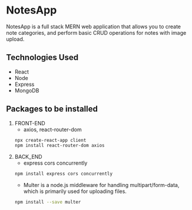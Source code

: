 # NotesApp

NotesApp is a full stack MERN web application that allows you to create note categories, and perform basic CRUD operations for notes with image upload.

##  Technologies Used

* React
* Node
* Express
* MongoDB

## Packages to be installed
1. FRONT-END
    * axios, react-router-dom
    ```bash
    npx create-react-app client
    npm install react-router-dom axios 
    ```
2. BACK_END
    * express cors concurrently
    ```bash
    npm install express cors concurrently
    ```
    * Multer is a node.js middleware for handling multipart/form-data, which is primarily used for uploading files. 
    ```bash
    npm install --save multer
    ```




